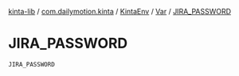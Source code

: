 [kinta-lib](../../../index.md) / [com.dailymotion.kinta](../../index.md) / [KintaEnv](../index.md) / [Var](index.md) / [JIRA_PASSWORD](./-j-i-r-a_-p-a-s-s-w-o-r-d.md)

# JIRA_PASSWORD

`JIRA_PASSWORD`